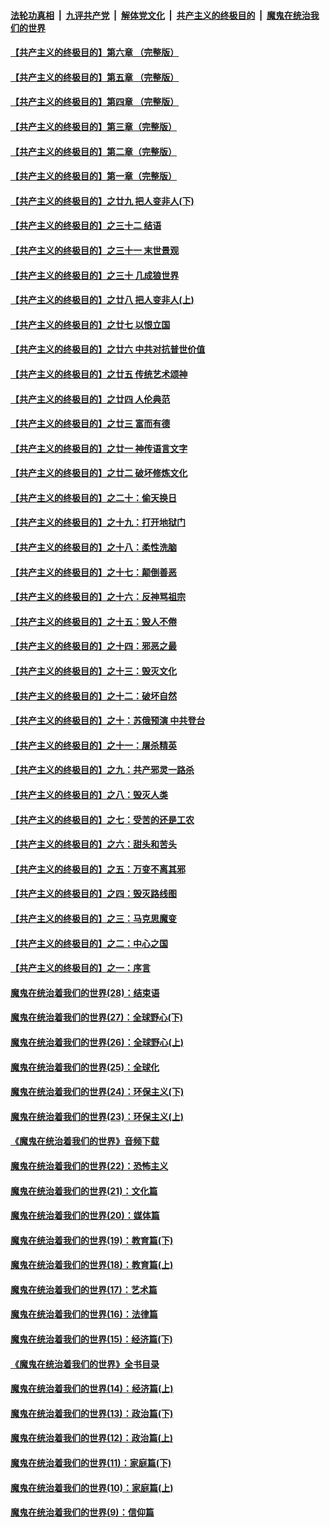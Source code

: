 ####  [法轮功真相](../../../../basic/blob/master/README.md?t=09251052) &nbsp;|&nbsp; [九评共产党](../../../../9ping.md/blob/master/README.md?t=09251052) &nbsp;|&nbsp; [解体党文化](../../../../jtdwh.md/blob/master/README.md?t=09251052)  &nbsp;|&nbsp; [共产主义的终极目的](../../../../gczydzjmd.md/blob/master/README.md?t=09251052) &nbsp;|&nbsp; [魔鬼在统治我们的世界](../../../../mgztzwmdsj.md/blob/master/README.md?t=09251052) 

#### [【共产主义的终极目的】第六章 （完整版）](../pages/nsc422/n11428913.md?t=09251052) 

#### [【共产主义的终极目的】第五章 （完整版）](../pages/nsc422/n11428912.md?t=09251052) 

#### [【共产主义的终极目的】第四章 （完整版）](../pages/nsc422/n11428907.md?t=09251052) 

#### [【共产主义的终极目的】第三章（完整版）](../pages/nsc422/n11428848.md?t=09251052) 

#### [【共产主义的终极目的】第二章（完整版）](../pages/nsc422/n11428831.md?t=09251052) 

#### [【共产主义的终极目的】第一章（完整版）](../pages/nsc422/n11417651.md?t=09251052) 

#### [【共产主义的终极目的】之廿九 把人变非人(下)](../pages/nsc422/n11344140.md?t=09251052) 

#### [【共产主义的终极目的】之三十二 结语](../pages/nsc422/n11360535.md?t=09251052) 

#### [【共产主义的终极目的】之三十一 末世景观](../pages/nsc422/n11351129.md?t=09251052) 

#### [【共产主义的终极目的】之三十 几成狼世界](../pages/nsc422/n11348280.md?t=09251052) 

#### [【共产主义的终极目的】之廿八 把人变非人(上)](../pages/nsc422/n11340492.md?t=09251052) 

#### [【共产主义的终极目的】之廿七 以恨立国](../pages/nsc422/n11336944.md?t=09251052) 

#### [【共产主义的终极目的】之廿六 中共对抗普世价值](../pages/nsc422/n11324785.md?t=09251052) 

#### [【共产主义的终极目的】之廿五 传统艺术颂神](../pages/nsc422/n11296396.md?t=09251052) 

#### [【共产主义的终极目的】之廿四 人伦典范](../pages/nsc422/n11296397.md?t=09251052) 

#### [【共产主义的终极目的】之廿三 富而有德](../pages/nsc422/n11283598.md?t=09251052) 

#### [【共产主义的终极目的】之廿一 神传语言文字](../pages/nsc422/n11263265.md?t=09251052) 

#### [【共产主义的终极目的】之廿二 破坏修炼文化](../pages/nsc422/n11245728.md?t=09251052) 

#### [【共产主义的终极目的】之二十：偷天换日](../pages/nsc422/n11238846.md?t=09251052) 

#### [【共产主义的终极目的】之十九：打开地狱门](../pages/nsc422/n11206376.md?t=09251052) 

#### [【共产主义的终极目的】之十八：柔性洗脑](../pages/nsc422/n11199994.md?t=09251052) 

#### [【共产主义的终极目的】之十七：颠倒善恶](../pages/nsc422/n11179782.md?t=09251052) 

#### [【共产主义的终极目的】之十六：反神骂祖宗](../pages/nsc422/n11166798.md?t=09251052) 

#### [【共产主义的终极目的】之十五：毁人不倦](../pages/nsc422/n11166792.md?t=09251052) 

#### [【共产主义的终极目的】之十四：邪恶之最](../pages/nsc422/n11150249.md?t=09251052) 

#### [【共产主义的终极目的】之十三：毁灭文化](../pages/nsc422/n11135227.md?t=09251052) 

#### [【共产主义的终极目的】之十二：破坏自然](../pages/nsc422/n11135214.md?t=09251052) 

#### [【共产主义的终极目的】之十：苏俄预演 中共登台](../pages/nsc422/n11118424.md?t=09251052) 

#### [【共产主义的终极目的】之十一：屠杀精英](../pages/nsc422/n11118442.md?t=09251052) 

#### [【共产主义的终极目的】之九：共产邪灵一路杀](../pages/nsc422/n11114139.md?t=09251052) 

#### [【共产主义的终极目的】之八：毁灭人类](../pages/nsc422/n11108503.md?t=09251052) 

#### [【共产主义的终极目的】之七：受苦的还是工农](../pages/nsc422/n11101809.md?t=09251052) 

#### [【共产主义的终极目的】之六：甜头和苦头](../pages/nsc422/n11096971.md?t=09251052) 

#### [【共产主义的终极目的】之五：万变不离其邪](../pages/nsc422/n11091285.md?t=09251052) 

#### [【共产主义的终极目的】之四：毁灭路线图](../pages/nsc422/n11086284.md?t=09251052) 

#### [【共产主义的终极目的】之三：马克思魔变](../pages/nsc422/n11061941.md?t=09251052) 

#### [【共产主义的终极目的】之二：中心之国](../pages/nsc422/n11047728.md?t=09251052) 

#### [【共产主义的终极目的】之一：序言](../pages/nsc422/n11086077.md?t=09251052) 

#### [魔鬼在统治着我们的世界(28)：结束语](../pages/nsc422/n10936246.md?t=09251052) 

#### [魔鬼在统治着我们的世界(27)：全球野心(下)](../pages/nsc422/n10928319.md?t=09251052) 

#### [魔鬼在统治着我们的世界(26)：全球野心(上)](../pages/nsc422/n10900318.md?t=09251052) 

#### [魔鬼在统治着我们的世界(25)：全球化](../pages/nsc422/n10788205.md?t=09251052) 

#### [魔鬼在统治着我们的世界(24)：环保主义(下)](../pages/nsc422/n10695307.md?t=09251052) 

#### [魔鬼在统治着我们的世界(23)：环保主义(上)](../pages/nsc422/n10688613.md?t=09251052) 

#### [《魔鬼在统治着我们的世界》音频下载](../pages/nsc422/n10635553.md?t=09251052) 

#### [魔鬼在统治着我们的世界(22)：恐怖主义](../pages/nsc422/n10614727.md?t=09251052) 

#### [魔鬼在统治着我们的世界(21)：文化篇](../pages/nsc422/n10597706.md?t=09251052) 

#### [魔鬼在统治着我们的世界(20)：媒体篇](../pages/nsc422/n10586579.md?t=09251052) 

#### [魔鬼在统治着我们的世界(19)：教育篇(下)](../pages/nsc422/n10564808.md?t=09251052) 

#### [魔鬼在统治着我们的世界(18)：教育篇(上)](../pages/nsc422/n10526970.md?t=09251052) 

#### [魔鬼在统治着我们的世界(17)：艺术篇](../pages/nsc422/n10499093.md?t=09251052) 

#### [魔鬼在统治着我们的世界(16)：法律篇](../pages/nsc422/n10485969.md?t=09251052) 

#### [魔鬼在统治着我们的世界(15)：经济篇(下)](../pages/nsc422/n10469975.md?t=09251052) 

#### [《魔鬼在统治着我们的世界》全书目录](../pages/nsc422/n10464261.md?t=09251052) 

#### [魔鬼在统治着我们的世界(14)：经济篇(上)](../pages/nsc422/n10457370.md?t=09251052) 

#### [魔鬼在统治着我们的世界(13)：政治篇(下)](../pages/nsc422/n10448270.md?t=09251052) 

#### [魔鬼在统治着我们的世界(12)：政治篇(上)](../pages/nsc422/n10444576.md?t=09251052) 

#### [魔鬼在统治着我们的世界(11)：家庭篇(下)](../pages/nsc422/n10440961.md?t=09251052) 

#### [魔鬼在统治着我们的世界(10)：家庭篇(上)](../pages/nsc422/n10435448.md?t=09251052) 

#### [魔鬼在统治着我们的世界(9)：信仰篇](../pages/nsc422/n10432159.md?t=09251052) 

